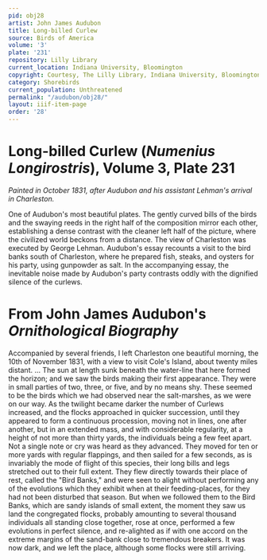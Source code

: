 ```yaml
---
pid: obj28
artist: John James Audubon
title: Long-billed Curlew
source: Birds of America
volume: '3'
plate: '231'
repository: Lilly Library
current_location: Indiana University, Bloomington
copyright: Courtesy, The Lilly Library, Indiana University, Bloomington, Indiana
category: Shorebirds
current_population: Unthreatened
permalink: "/audubon/obj28/"
layout: iiif-item-page
order: '28'
---
```


# Long-billed Curlew (_Numenius Longirostris_), Volume 3, Plate 231

_Painted in October 1831, after Audubon and his assistant Lehman's arrival in Charleston._

One of Audubon's most beautiful plates. The gently curved bills of the birds and the swaying reeds in the right half of the composition mirror each other, establishing a dense contrast with the cleaner left half of the picture, where the civilized world beckons from a distance. The view of Charleston was executed by George Lehman. Audubon's essay recounts a visit to the bird banks south of Charleston, where he prepared fish, steaks, and oysters for his party, using gunpowder as salt. In the accompanying essay, the inevitable noise made by Audubon's party contrasts oddly with the dignified silence of the curlews.

# From John James Audubon's _Ornithological Biography_

Accompanied by several friends, I left Charleston one beautiful morning, the 10th of November 1831, with a view to visit Cole's Island, about twenty miles distant. ... The sun at length sunk beneath the water-line that here formed the horizon; and we saw the birds making their first appearance. They were in small parties of two, three, or five, and by no means shy. These seemed to be the birds which we had observed near the salt-marshes, as we were on our way. As the twilight became darker the number of Curlews increased, and the flocks approached in quicker succession, until they appeared to form a continuous procession, moving not in lines, one after another, but in an extended mass, and with considerable regularity, at a height of not more than thirty yards, the individuals being a few feet apart. Not a single note or cry was heard as they advanced. They moved for ten or more yards with regular flappings, and then sailed for a few seconds, as is invariably the mode of flight of this species, their long bills and legs stretched out to their full extent. They flew directly towards their place of rest, called the "Bird Banks," and were seen to alight without performing any of the evolutions which they exhibit when at their feeding-places, for they had not been disturbed that season. But when we followed them to the Bird Banks, which are sandy islands of small extent, the moment they saw us land the congregated flocks, probably amounting to several thousand individuals all standing close together, rose at once, performed a few evolutions in perfect silence, and re-alighted as if with one accord on the extreme margins of the sand-bank close to tremendous breakers. It was now dark, and we left the place, although some flocks were still arriving.
